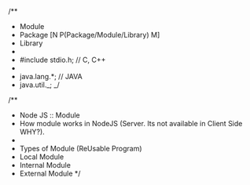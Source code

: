 /\*\*

- Module
- Package [N P(Package/Module/Library) M]
- Library
-
- #include stdio.h; // C, C++
-
- java.lang.\*; // JAVA
- java.util._;
  _/

/\*\*

- Node JS :: Module
- How module works in NodeJS (Server. Its not available in Client Side WHY?).
-
- Types of Module (ReUsable Program)
- Local Module
- Internal Module
- External Module
  \*/

